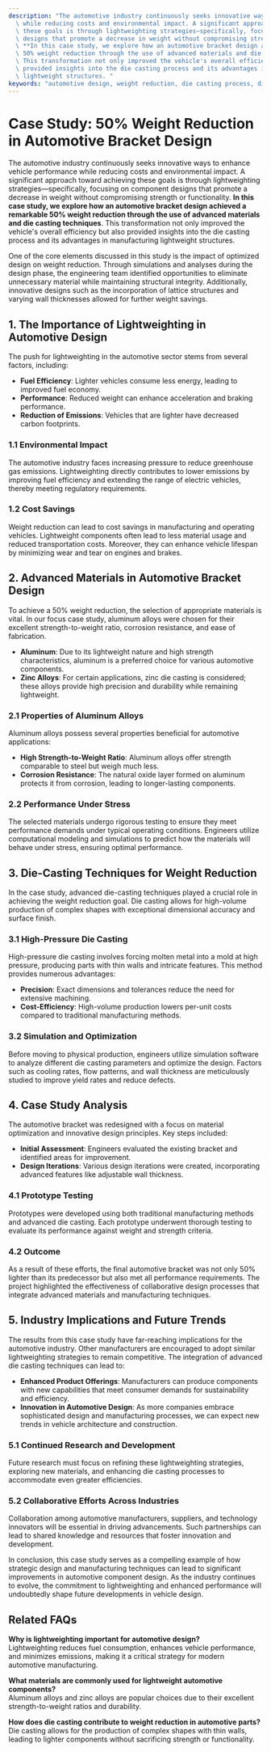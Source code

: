 ```yaml
---
description: "The automotive industry continuously seeks innovative ways to enhance vehicle performance\
  \ while reducing costs and environmental impact. A significant approach toward achieving\
  \ these goals is through lightweighting strategies—specifically, focusing on component\
  \ designs that promote a decrease in weight without compromising strength or functionality.\
  \ **In this case study, we explore how an automotive bracket design achieved a remarkable\
  \ 50% weight reduction through the use of advanced materials and die casting techniques**.\
  \ This transformation not only improved the vehicle's overall efficiency but also\
  \ provided insights into the die casting process and its advantages in manufacturing\
  \ lightweight structures. "
keywords: "automotive design, weight reduction, die casting process, die-cast aluminum"
---
```

# Case Study: 50% Weight Reduction in Automotive Bracket Design

The automotive industry continuously seeks innovative ways to enhance vehicle performance while reducing costs and environmental impact. A significant approach toward achieving these goals is through lightweighting strategies—specifically, focusing on component designs that promote a decrease in weight without compromising strength or functionality. **In this case study, we explore how an automotive bracket design achieved a remarkable 50% weight reduction through the use of advanced materials and die casting techniques**. This transformation not only improved the vehicle's overall efficiency but also provided insights into the die casting process and its advantages in manufacturing lightweight structures. 

One of the core elements discussed in this study is the impact of optimized design on weight reduction. Through simulations and analyses during the design phase, the engineering team identified opportunities to eliminate unnecessary material while maintaining structural integrity. Additionally, innovative designs such as the incorporation of lattice structures and varying wall thicknesses allowed for further weight savings.

## 1. The Importance of Lightweighting in Automotive Design

The push for lightweighting in the automotive sector stems from several factors, including:

- **Fuel Efficiency**: Lighter vehicles consume less energy, leading to improved fuel economy.
- **Performance**: Reduced weight can enhance acceleration and braking performance.
- **Reduction of Emissions**: Vehicles that are lighter have decreased carbon footprints.
  
### 1.1 Environmental Impact

The automotive industry faces increasing pressure to reduce greenhouse gas emissions. Lightweighting directly contributes to lower emissions by improving fuel efficiency and extending the range of electric vehicles, thereby meeting regulatory requirements.

### 1.2 Cost Savings

Weight reduction can lead to cost savings in manufacturing and operating vehicles. Lightweight components often lead to less material usage and reduced transportation costs. Moreover, they can enhance vehicle lifespan by minimizing wear and tear on engines and brakes.

## 2. Advanced Materials in Automotive Bracket Design

To achieve a 50% weight reduction, the selection of appropriate materials is vital. In our focus case study, aluminum alloys were chosen for their excellent strength-to-weight ratio, corrosion resistance, and ease of fabrication.

- **Aluminum**: Due to its lightweight nature and high strength characteristics, aluminum is a preferred choice for various automotive components.
- **Zinc Alloys**: For certain applications, zinc die casting is considered; these alloys provide high precision and durability while remaining lightweight.

### 2.1 Properties of Aluminum Alloys

Aluminum alloys possess several properties beneficial for automotive applications:

- **High Strength-to-Weight Ratio**: Aluminum alloys offer strength comparable to steel but weigh much less.
- **Corrosion Resistance**: The natural oxide layer formed on aluminum protects it from corrosion, leading to longer-lasting components.
  
### 2.2 Performance Under Stress

The selected materials undergo rigorous testing to ensure they meet performance demands under typical operating conditions. Engineers utilize computational modeling and simulations to predict how the materials will behave under stress, ensuring optimal performance.

## 3. Die-Casting Techniques for Weight Reduction

In the case study, advanced die-casting techniques played a crucial role in achieving the weight reduction goal. Die casting allows for high-volume production of complex shapes with exceptional dimensional accuracy and surface finish.

### 3.1 High-Pressure Die Casting

High-pressure die casting involves forcing molten metal into a mold at high pressure, producing parts with thin walls and intricate features. This method provides numerous advantages:

- **Precision**: Exact dimensions and tolerances reduce the need for extensive machining.
- **Cost-Efficiency**: High-volume production lowers per-unit costs compared to traditional manufacturing methods.
  
### 3.2 Simulation and Optimization

Before moving to physical production, engineers utilize simulation software to analyze different die casting parameters and optimize the design. Factors such as cooling rates, flow patterns, and wall thickness are meticulously studied to improve yield rates and reduce defects.

## 4. Case Study Analysis

The automotive bracket was redesigned with a focus on material optimization and innovative design principles. Key steps included:

- **Initial Assessment**: Engineers evaluated the existing bracket and identified areas for improvement.
- **Design Iterations**: Various design iterations were created, incorporating advanced features like adjustable wall thickness.
  
### 4.1 Prototype Testing

Prototypes were developed using both traditional manufacturing methods and advanced die casting. Each prototype underwent thorough testing to evaluate its performance against weight and strength criteria.

### 4.2 Outcome

As a result of these efforts, the final automotive bracket was not only 50% lighter than its predecessor but also met all performance requirements. The project highlighted the effectiveness of collaborative design processes that integrate advanced materials and manufacturing techniques.

## 5. Industry Implications and Future Trends

The results from this case study have far-reaching implications for the automotive industry. Other manufacturers are encouraged to adopt similar lightweighting strategies to remain competitive. The integration of advanced die casting techniques can lead to:

- **Enhanced Product Offerings**: Manufacturers can produce components with new capabilities that meet consumer demands for sustainability and efficiency.
- **Innovation in Automotive Design**: As more companies embrace sophisticated design and manufacturing processes, we can expect new trends in vehicle architecture and construction.

### 5.1 Continued Research and Development

Future research must focus on refining these lightweighting strategies, exploring new materials, and enhancing die casting processes to accommodate even greater efficiencies.

### 5.2 Collaborative Efforts Across Industries

Collaboration among automotive manufacturers, suppliers, and technology innovators will be essential in driving advancements. Such partnerships can lead to shared knowledge and resources that foster innovation and development.

In conclusion, this case study serves as a compelling example of how strategic design and manufacturing techniques can lead to significant improvements in automotive component design. As the industry continues to evolve, the commitment to lightweighting and enhanced performance will undoubtedly shape future developments in vehicle design.

## Related FAQs

**Why is lightweighting important for automotive design?**  
Lightweighting reduces fuel consumption, enhances vehicle performance, and minimizes emissions, making it a critical strategy for modern automotive manufacturing.

**What materials are commonly used for lightweight automotive components?**  
Aluminum alloys and zinc alloys are popular choices due to their excellent strength-to-weight ratios and durability.

**How does die casting contribute to weight reduction in automotive parts?**  
Die casting allows for the production of complex shapes with thin walls, leading to lighter components without sacrificing strength or functionality.
